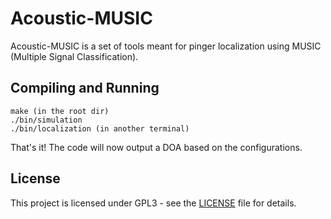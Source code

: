 # Acoustic-MUSIC
Acoustic-MUSIC is a set of tools meant for pinger localization using MUSIC (Multiple Signal Classification).

## Compiling and Running

```
make (in the root dir)
./bin/simulation
./bin/localization (in another terminal)
```
That's it! The code will now output a DOA based on the configurations.

## License

This project is licensed under GPL3 - see the [LICENSE](LICENSE) file for details.
